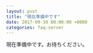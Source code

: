 ```yaml
---
layout: post
title: "現在準備中です"
date: 2017-09-30 00:00:00 +0000
categories: faq-server
---
```

現在準備中です。お待ちください。
